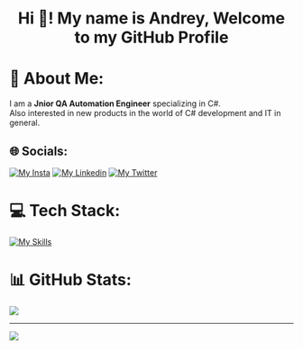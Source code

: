 <h1 align="center">Hi 👋! My name is  Andrey, Welcome to my GitHub Profile</h1>

# 💫 About Me:
I am a **Jnior QA Automation Engineer** specializing in C#.<br>Also interested in new products in the world of C# development and IT in general.


## 🌐 Socials:
[![My Insta](https://skillicons.dev/icons?i=instagram)](https://www.instagram.com/yanovsk1y/) [![My Linkedin](https://skillicons.dev/icons?i=linkedin)](https://www.linkedin.com/in/andrey-yanovskiy-014ba51b1) [![My Twitter](https://skillicons.dev/icons?i=twitter)](https://twitter.com/yanovsk1y_a)

# 💻 Tech Stack:
[![My Skills](https://skillicons.dev/icons?i=java,docker,git,github,gitlab,selenium,jenkins,idea,mysql,vscode)](https://github.com/YANOVSK1Y)

# 📊 GitHub Stats:
![](https://github-readme-stats.vercel.app/api?username=YANOVSK1Y&theme=tokyonight&hide_border=false&include_all_commits=true&count_private=true)<br/>

---
[![](https://visitcount.itsvg.in/api?id=YANOVSK1Y&icon=0&color=0)](https://visitcount.itsvg.in)

